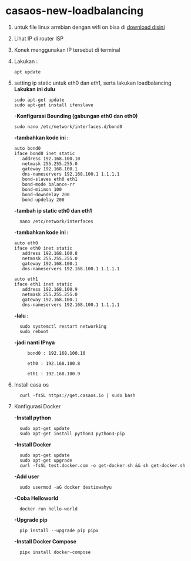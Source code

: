 # casaos-new-loadbalancing

1. untuk file linux armbian dengan wifi on bisa di [download disini](https://www.mediafire.com/file/2ywqxi302gzrp2i/Armbian_21.08.1_Amlogic-GXL_bullseye_current_5.10.60.img.xz/file)
2. Lihat IP di router ISP
3. Konek menggunakan IP tersebut di terminal
4. Lakukan :

       apt update
6. setting ip static untuk eth0 dan eth1, serta lakukan loadbalancing
   __Lakukan ini dulu__

       sudo apt-get update
       sudo apt-get install ifenslave


   __-Konfigurasi Bounding (gabungan eth0 dan eth0)__
   
       sudo nano /etc/network/interfaces.d/bond0
   
     __-tambahkan kode ini :__

       auto bond0
       iface bond0 inet static
          address 192.168.100.10
          netmask 255.255.255.0
          gateway 192.168.100.1
          dns-nameservers 192.168.100.1 1.1.1.1
          bond-slaves eth0 eth1
          bond-mode balance-rr
          bond-miimon 100
          bond-downdelay 200
          bond-updelay 200


     __-tambah ip static eth0 dan eth1__

         nano /etc/network/interfaces
   
     __-tambahkan kode ini :__
   
       auto eth0
       iface eth0 inet static
          address 192.168.100.8
          netmask 255.255.255.0
          gateway 192.168.100.1
          dns-nameservers 192.168.100.1 1.1.1.1
   
       auto eth1
       iface eth1 inet static
          address 192.168.100.9
          netmask 255.255.255.0
          gateway 192.168.100.1
          dns-nameservers 192.168.100.1 1.1.1.1
   
      __-lalu :__
   
         sudo systemctl restart networking
         sudo reboot

     __-jadi nanti IPnya__
   
            bond0 : 192.168.100.10
   
            eth0 : 192.168.100.8
   
            eth1 : 192.168.100.9


8. Install casa os
   
         curl -fsSL https://get.casaos.io | sudo bash
9. Konfigurasi Docker
   
   **-Install python**

         sudo apt-get update
         sudo apt-get install python3 python3-pip
   **-Install Docker**

         sudo apt-get update
         sudo apt-get upgrade
         curl -fsSL test.docker.com -o get-docker.sh && sh get-docker.sh
   
   **-Add user**

         sudo usermod -aG docker destiowahyu
   **-Coba Helloworld**
   
         docker run hello-world

   **-Upgrade pip**

         pip install --upgrade pip pipx

   **-Install Docker Compose**

         pipx install docker-compose


   


   
